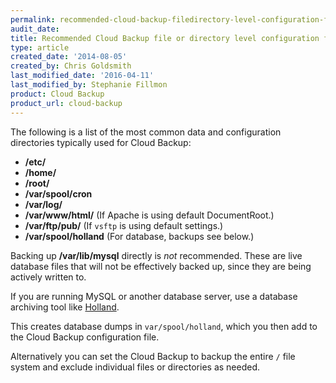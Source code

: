 ```yaml
---
permalink: recommended-cloud-backup-filedirectory-level-configuration-for-a-linux-server/
audit_date:
title: Recommended Cloud Backup file or directory level configuration for a Linux server
type: article
created_date: '2014-08-05'
created_by: Chris Goldsmith
last_modified_date: '2016-04-11'
last_modified_by: Stephanie Fillmon
product: Cloud Backup
product_url: cloud-backup
---
```


The following is a list of the most common data and configuration directories typically used for Cloud Backup:

- **/etc/**
- **/home/**
- **/root/**
- **/var/spool/cron**
- **/var/log/**
- **/var/www/html/** (If Apache is using default DocumentRoot.)
- **/var/ftp/pub/** (If `vsftp` is using default settings.)
- **/var/spool/holland** (For database, backups see below.)

Backing up **/var/lib/mysql** directly is *not* recommended. These are live database files that will not be effectively backed up, since they are being actively written to.

If you are running MySQL or another database server, use a database archiving tool like [Holland](https://community.rackspace.com/products/f/25/t/1638).

This creates database dumps in `var/spool/holland`, which you then add to the Cloud Backup configuration file.

Alternatively you can set the Cloud Backup to backup the entire `/` file system and exclude individual files or directories as needed.
